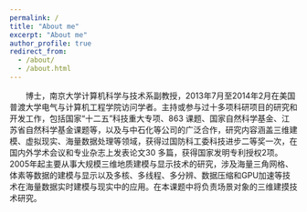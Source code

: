 ```yaml
---
permalink: /
title: "About me"
excerpt: "About me"
author_profile: true
redirect_from: 
  - /about/
  - /about.html
---
```

  
&emsp;&emsp;博士，南京大学计算机科学与技术系副教授，2013年7月至2014年2月在美国普渡大学电气与计算机工程学院访问学者。主持或参与过十多项科研项目的研究和开发工作，包括国家“十二五”科技重大专项、863 课题、国家自然科学基金、江苏省自然科学基金课题等，以及与中石化等公司的广泛合作，研究内容涵盖三维建模、虚拟现实、海量数据处理等领域，获得过国防科工委科技进步二等奖一次，在国内外学术会议和专业杂志上发表论文30 多篇，获得国家发明专利授权2项。2005年起主要从事大规模三维地质建模与显示技术的研究，涉及海量三角网格、体素等数据的建模与显示以及多核、多线程、多分辨、数据压缩和GPU加速等技术在海量数据实时建模与现实中的应用。在本课题中将负责场景对象的三维建摸技术研究。

